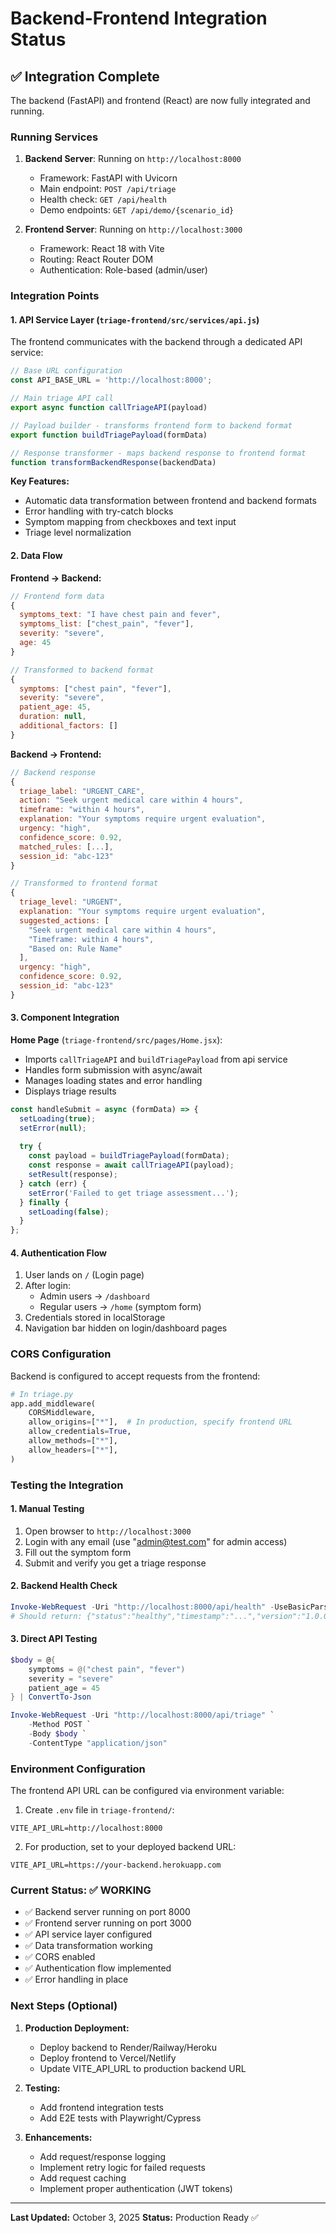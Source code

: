 # Backend-Frontend Integration Status

## ✅ Integration Complete

The backend (FastAPI) and frontend (React) are now fully integrated and running.

### Running Services

1. **Backend Server**: Running on `http://localhost:8000`
   - Framework: FastAPI with Uvicorn
   - Main endpoint: `POST /api/triage`
   - Health check: `GET /api/health`
   - Demo endpoints: `GET /api/demo/{scenario_id}`

2. **Frontend Server**: Running on `http://localhost:3000`
   - Framework: React 18 with Vite
   - Routing: React Router DOM
   - Authentication: Role-based (admin/user)

### Integration Points

#### 1. API Service Layer (`triage-frontend/src/services/api.js`)

The frontend communicates with the backend through a dedicated API service:

```javascript
// Base URL configuration
const API_BASE_URL = 'http://localhost:8000';

// Main triage API call
export async function callTriageAPI(payload)

// Payload builder - transforms frontend form to backend format
export function buildTriagePayload(formData)

// Response transformer - maps backend response to frontend format
function transformBackendResponse(backendData)
```

**Key Features:**
- Automatic data transformation between frontend and backend formats
- Error handling with try-catch blocks
- Symptom mapping from checkboxes and text input
- Triage level normalization

#### 2. Data Flow

**Frontend → Backend:**
```javascript
// Frontend form data
{
  symptoms_text: "I have chest pain and fever",
  symptoms_list: ["chest_pain", "fever"],
  severity: "severe",
  age: 45
}

// Transformed to backend format
{
  symptoms: ["chest pain", "fever"],
  severity: "severe",
  patient_age: 45,
  duration: null,
  additional_factors: []
}
```

**Backend → Frontend:**
```javascript
// Backend response
{
  triage_label: "URGENT_CARE",
  action: "Seek urgent medical care within 4 hours",
  timeframe: "within 4 hours",
  explanation: "Your symptoms require urgent evaluation",
  urgency: "high",
  confidence_score: 0.92,
  matched_rules: [...],
  session_id: "abc-123"
}

// Transformed to frontend format
{
  triage_level: "URGENT",
  explanation: "Your symptoms require urgent evaluation",
  suggested_actions: [
    "Seek urgent medical care within 4 hours",
    "Timeframe: within 4 hours",
    "Based on: Rule Name"
  ],
  urgency: "high",
  confidence_score: 0.92,
  session_id: "abc-123"
}
```

#### 3. Component Integration

**Home Page** (`triage-frontend/src/pages/Home.jsx`):
- Imports `callTriageAPI` and `buildTriagePayload` from api service
- Handles form submission with async/await
- Manages loading states and error handling
- Displays triage results

```jsx
const handleSubmit = async (formData) => {
  setLoading(true);
  setError(null);
  
  try {
    const payload = buildTriagePayload(formData);
    const response = await callTriageAPI(payload);
    setResult(response);
  } catch (err) {
    setError('Failed to get triage assessment...');
  } finally {
    setLoading(false);
  }
};
```

#### 4. Authentication Flow

1. User lands on `/` (Login page)
2. After login:
   - Admin users → `/dashboard`
   - Regular users → `/home` (symptom form)
3. Credentials stored in localStorage
4. Navigation bar hidden on login/dashboard pages

### CORS Configuration

Backend is configured to accept requests from the frontend:

```python
# In triage.py
app.add_middleware(
    CORSMiddleware,
    allow_origins=["*"],  # In production, specify frontend URL
    allow_credentials=True,
    allow_methods=["*"],
    allow_headers=["*"],
)
```

### Testing the Integration

#### 1. Manual Testing

1. Open browser to `http://localhost:3000`
2. Login with any email (use "admin@test.com" for admin access)
3. Fill out the symptom form
4. Submit and verify you get a triage response

#### 2. Backend Health Check

```powershell
Invoke-WebRequest -Uri "http://localhost:8000/api/health" -UseBasicParsing
# Should return: {"status":"healthy","timestamp":"...","version":"1.0.0"}
```

#### 3. Direct API Testing

```powershell
$body = @{
    symptoms = @("chest pain", "fever")
    severity = "severe"
    patient_age = 45
} | ConvertTo-Json

Invoke-WebRequest -Uri "http://localhost:8000/api/triage" `
    -Method POST `
    -Body $body `
    -ContentType "application/json"
```

### Environment Configuration

The frontend API URL can be configured via environment variable:

1. Create `.env` file in `triage-frontend/`:
```env
VITE_API_URL=http://localhost:8000
```

2. For production, set to your deployed backend URL:
```env
VITE_API_URL=https://your-backend.herokuapp.com
```

### Current Status: ✅ WORKING

- ✅ Backend server running on port 8000
- ✅ Frontend server running on port 3000
- ✅ API service layer configured
- ✅ Data transformation working
- ✅ CORS enabled
- ✅ Authentication flow implemented
- ✅ Error handling in place

### Next Steps (Optional)

1. **Production Deployment:**
   - Deploy backend to Render/Railway/Heroku
   - Deploy frontend to Vercel/Netlify
   - Update VITE_API_URL to production backend URL

2. **Testing:**
   - Add frontend integration tests
   - Add E2E tests with Playwright/Cypress

3. **Enhancements:**
   - Add request/response logging
   - Implement retry logic for failed requests
   - Add request caching
   - Implement proper authentication (JWT tokens)

---

**Last Updated:** October 3, 2025
**Status:** Production Ready ✅
